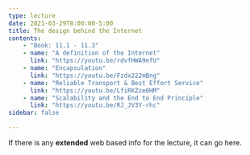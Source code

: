 ```yaml
---
type: lecture
date: 2021-03-29T8:00:00-5:00
title: The design behind the Internet
contents:
    - "Book: 11.1 - 11.3"
    - name: "A definition of the Internet"
      link: "https://youtu.be/rdvfHWA9efU"
    - name: "Encapsulation"
      link: "https://youtu.be/Fzdx222mBng"
    - name: "Reliable Transport & Best Effort Service"
      link: "https://youtu.be/LfiRKZze0HM"
    - name: "Scalability and the End to End Principle"
      link: "https://youtu.be/RJ_JV3Y-rhc"
sidebar: false

---
```


If there is any **extended** web based info for the lecture, it can go here.
